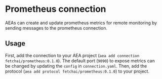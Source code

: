 # Prometheus connection
AEAs can create and update prometheus metrics for remote monitoring by sending messages to the prometheus connection.

## Usage

First, add the connection to your AEA project (`aea add connection fetchai/prometheus:0.1.0`). The default port (`9090`) to expose metrics can be changed by updating the `config` in `connection.yaml`. Then, add the protocol (`aea add protocol fetchai/prometheus:0.1.0`) to your project. 
